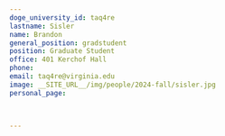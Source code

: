 ```yaml
---
doge_university_id: taq4re
lastname: Sisler
name: Brandon
general_position: gradstudent
position: Graduate Student
office: 401 Kerchof Hall
phone: 
email: taq4re@virginia.edu
image: __SITE_URL__/img/people/2024-fall/sisler.jpg
personal_page:


  
---
```

